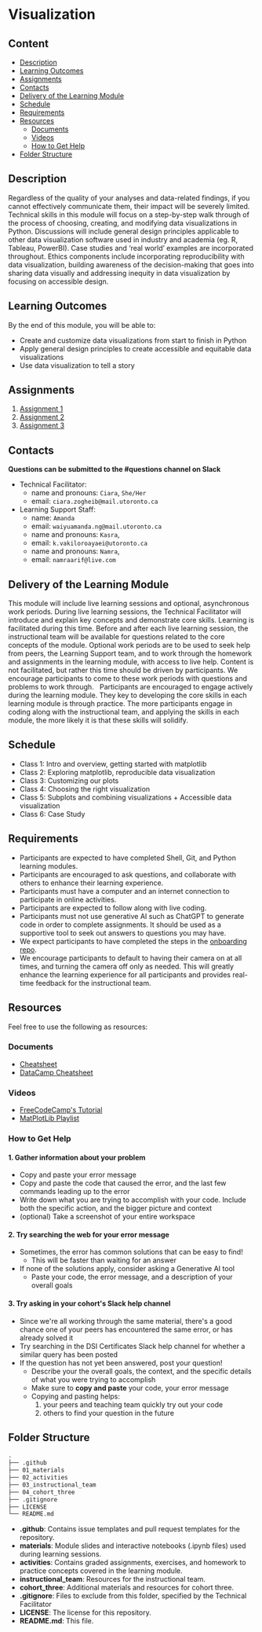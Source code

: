 # Visualization

## Content

* [Description](#description)
* [Learning Outcomes](#learning-outcomes)
* [Assignments](#assignments)
* [Contacts](#contacts)
* [Delivery of the Learning Module](#delivery-of-the-learning-module)
* [Schedule](#schedule)
* [Requirements](#requirements)
* [Resources](#resources)
  + [Documents](#documents)
  + [Videos](#videos)
  + [How to Get Help](#how-to-get-help)
* [Folder Structure](#folder-structure)

## Description
Regardless of the quality of your analyses and data-related findings, if you cannot effectively communicate them, their impact will be severely limited. Technical skills in this module will focus on a step-by-step walk through of the process of choosing, creating, and modifying data visualizations in Python. Discussions will include general design principles applicable to other data visualization software used in industry and academia (eg. R, Tableau, PowerBI). Case studies and ‘real world’ examples are incorporated throughout. Ethics components include incorporating reproducibility with data visualization, building awareness of the decision-making that goes into sharing data visually and addressing inequity in data visualization by focusing on accessible design.

## Learning Outcomes
By the end of this module, you will be able to:

*	Create and customize data visualizations from start to finish in Python
*	Apply general design principles to create accessible and equitable data visualizations
* Use data visualization to tell a story

## Assignments 

1. [Assignment 1](./02_activities/assignments/assignment_1.md)
2. [Assignment 2](./02_activities/assignments/assignment_2.md)
3. [Assignment 3](./02_activities/assignments/assignment_3.md)

## Contacts
**Questions can be submitted to the #questions channel on Slack**

* Technical Facilitator: 
  * name and pronouns: `Ciara`, `She/Her` 
  * email: `ciara.zogheib@mail.utoronto.ca`
* Learning Support Staff: 
  * name: `Amanda`
  * email: `waiyuamanda.ng@mail.utoronto.ca`
  * name and pronouns: `Kasra`, 
  * email: `k.vakiloroayaei@utoronto.ca`
  * name and pronouns: `Namra`, 
  * email: `namraarif@live.com`

## Delivery of the Learning Module
This module will include live learning sessions and optional, asynchronous work periods. During live learning sessions, the Technical Facilitator will introduce and explain key concepts and demonstrate core skills. Learning is facilitated during this time. Before and after each live learning session, the instructional team will be available for questions related to the core concepts of the module. Optional work periods are to be used to seek help from peers, the Learning Support team, and to work through the homework and assignments in the learning module, with access to live help. Content is not facilitated, but rather this time should be driven by participants. We encourage participants to come to these work periods with questions and problems to work through. 
 
Participants are encouraged to engage actively during the learning module. They key to developing the core skills in each learning module is through practice. The more participants engage in coding along with the instructional team, and applying the skills in each module, the more likely it is that these skills will solidify. 

## Schedule
* Class 1: Intro and overview, getting started with matplotlib
* Class 2: Exploring matplotlib, reproducible data visualization
* Class 3: Customizing our plots
* Class 4: Choosing the right visualization 
* Class 5: Subplots and combining visualizations + Accessible data visualization
* Class 6: Case Study

## Requirements
* Participants are expected to have completed Shell, Git, and Python learning modules.
* Participants are encouraged to ask questions, and collaborate with others to enhance their learning experience.
* Participants must have a computer and an internet connection to participate in online activities.
* Participants are expected to follow along with live coding.
* Participants must not use generative AI such as ChatGPT to generate code in order to complete assignments. It should be used as a supportive tool to seek out answers to questions you may have.
* We expect participants to have completed the steps in the [onboarding repo](https://github.com/UofT-DSI/onboarding/).
* We encourage participants to default to having their camera on at all times, and turning the camera off only as needed. This will greatly enhance the learning experience for all participants and provides real-time feedback for the instructional team. 

## Resources
Feel free to use the following as resources:

### Documents
- [Cheatsheet](https://matplotlib.org/cheatsheets/)
- [DataCamp Cheatsheet](https://www.datacamp.com/cheat-sheet/matplotlib-cheat-sheet-plotting-in-python)

### Videos
- [FreeCodeCamp's Tutorial](https://www.youtube.com/watch?v=3Xc3CA655Y4)
- [MatPlotLib Playlist](https://www.youtube.com/playlist?list=PL-osiE80TeTvipOqomVEeZ1HRrcEvtZB_)

### How to Get Help
#### 1. Gather information about your problem
- Copy and paste your error message
- Copy and paste the code that caused the error, and the last few commands leading up to the error
- Write down what you are trying to accomplish with your code. Include both the specific action, and the bigger picture and context
- (optional) Take a screenshot of your entire workspace

#### 2. Try searching the web for your error message
- Sometimes, the error has common solutions that can be easy to find!
   - This will be faster than waiting for an answer
- If none of the solutions apply, consider asking a Generative AI tool
   - Paste your code, the error message, and a description of your overall goals

#### 3. Try asking in your cohort's Slack help channel
- Since we're all working through the same material, there's a good chance one of your peers has encountered the same error, or has already solved it
- Try searching in the DSI Certificates Slack help channel for whether a similar query has been posted
- If the question has not yet been answered, post your question!
   - Describe your the overall goals, the context, and the specific details of what you were trying to accomplish
   - Make sure to **copy and paste** your code, your error message
   - Copying and pasting helps:
      1. your peers and teaching team quickly try out your code
      1. others to find your question in the future

## Folder Structure

```markdown
.
├── .github
├── 01_materials
├── 02_activities
├── 03_instructional_team
├── 04_cohort_three
├── .gitignore
├── LICENSE
└── README.md
```

* **.github**: Contains issue templates and pull request templates for the repository.
* **materials**: Module slides and interactive notebooks (.ipynb files) used during learning sessions.
* **activities**: Contains graded assignments, exercises, and homework to practice concepts covered in the learning module.
* **instructional_team**: Resources for the instructional team.
* **cohort_three**: Additional materials and resources for cohort three.
* **.gitignore**: Files to exclude from this folder, specified by the Technical Facilitator
* **LICENSE**: The license for this repository.
* **README.md**: This file.


